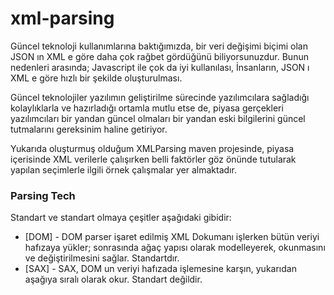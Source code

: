 # xml-parsing

  Güncel teknoloji kullanımlarına baktığımızda, bir veri değişimi biçimi olan JSON ın XML e göre daha çok rağbet gördüğünü 
biliyorsunuzdur. Bunun nedenleri arasında; Javascript ile çok da iyi kullanılası, İnsanların, JSON ı XML e göre hızlı bir şekilde oluşturulması.
  
  Güncel teknolojiler yazılımın geliştirilme sürecinde yazılımcılara sağladığı kolaylıklarla ve hazırladığı ortamla mutlu 
etse de, piyasa gerçekleri yazılımcıları bir yandan güncel olmaları bir yandan eski bilgilerini güncel tutmalarını 
gereksinim haline getiriyor.

  Yukarıda oluşturmuş olduğum XMLParsing maven projesinde, piyasa içerisinde XML verilerle çalışırken belli faktörler göz
önünde tutularak yapılan seçimlerle ilgili örnek çalışmalar yer almaktadır. 

### Parsing Tech

Standart ve standart olmaya çeşitler aşağıdaki gibidir:

* [DOM] - DOM parser işaret edilmiş XML Dokumanı işlerken bütün veriyi hafızaya yükler; sonrasında ağaç yapısı olarak modelleyerek, okunmasını ve değiştirilmesini sağlar. Standartdır.
* [SAX] - SAX, DOM un veriyi hafızada işlemesine karşın, yukarıdan aşağıya sıralı olarak okur. Standart değildir.
